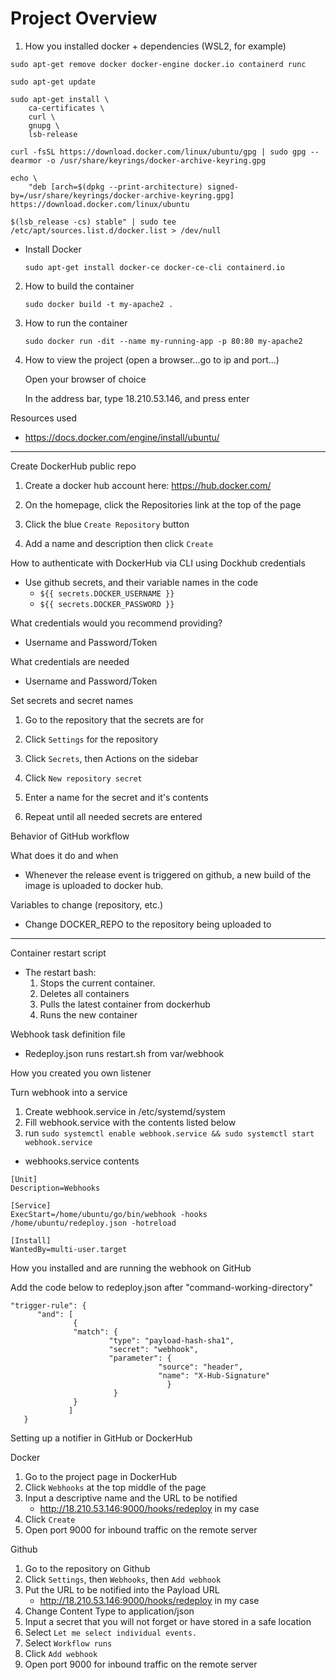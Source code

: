 # Project Overview
  1. How you installed docker + dependencies (WSL2, for example)
```		
sudo apt-get remove docker docker-engine docker.io containerd runc
		
sudo apt-get update
			
sudo apt-get install \ 		
	ca-certificates \
	curl \
	gnupg \
	lsb-release
		
curl -fsSL https://download.docker.com/linux/ubuntu/gpg | sudo gpg --dearmor -o /usr/share/keyrings/docker-archive-keyring.gpg

echo \
	"deb [arch=$(dpkg --print-architecture) signed-by=/usr/share/keyrings/docker-archive-keyring.gpg] https://download.docker.com/linux/ubuntu 
  				
$(lsb_release -cs) stable" | sudo tee /etc/apt/sources.list.d/docker.list > /dev/null
```	
* Install Docker
	
    `sudo apt-get install docker-ce docker-ce-cli containerd.io`

2. How to build the container

    `sudo docker build -t my-apache2 .`

3. How to run the container

    `sudo docker run -dit --name my-running-app -p 80:80 my-apache2`

4. How to view the project (open a browser...go to ip and port...)

    Open your browser of choice

    In the address bar, type 18.210.53.146, and press enter

Resources used
  * https://docs.docker.com/engine/install/ubuntu/

***************

Create DockerHub public repo

  1. Create a docker hub account here: https://hub.docker.com/

  2. On the homepage, click the Repositories link at the top of the page

  3. Click the blue `Create Repository` button

  4. Add a name and description then click `Create`

How to authenticate with DockerHub via CLI using Dockhub credentials
  * Use github secrets, and their variable names in the code
    * `${{ secrets.DOCKER_USERNAME }}`
    * `${{ secrets.DOCKER_PASSWORD }}`	

What credentials would you recommend providing?
  * Username and Password/Token

What credentials are needed
  * Username and Password/Token
    
Set secrets and secret names
	
  1. Go to the repository that the secrets are for

  2. Click `Settings` for the repository

  3. Click `Secrets`, then Actions on the sidebar	

  4. Click `New repository secret`

  5. Enter a name for the secret and it's contents
	
  6. Repeat until all needed secrets are entered

Behavior of GitHub workflow

What does it do and when
  * Whenever the release event is triggered on github, a new build of the image is uploaded to docker hub.

Variables to change (repository, etc.)
  * Change DOCKER_REPO to the repository being uploaded to

************

Container restart script

* The restart bash:
  1. Stops the current container.
  2. Deletes all containers
  3. Pulls the latest container from dockerhub
  4. Runs the new container

Webhook task definition file

  * Redeploy.json runs restart.sh from var/webhook

How you created you own listener

Turn webhook into a service

1. Create webhook.service in /etc/systemd/system
2. Fill webhook.service with the contents listed below
3. run `sudo systemctl enable webhook.service && sudo systemctl start webhook.service`
* webhooks.service contents
```
[Unit]
Description=Webhooks

[Service]
ExecStart=/home/ubuntu/go/bin/webhook -hooks /home/ubuntu/redeploy.json -hotreload

[Install]
WantedBy=multi-user.target
```
How you installed and are running the webhook on GitHub

Add the code below to redeploy.json after "command-working-directory"
```
"trigger-rule": {
      "and": [
              {
              "match": {
                      "type": "payload-hash-sha1",
                      "secret": "webhook",
                      "parameter": {
                                 "source": "header",
                                 "name": "X-Hub-Signature"
                                   }
                       }
              }
             ]
   }
```
Setting up a notifier in GitHub or DockerHub

Docker
1. Go to the project page in DockerHub
2. Click `Webhooks` at the top middle of the page
3. Input a descriptive name and the URL to be notified 
    * http://18.210.53.146:9000/hooks/redeploy in my case
4. Click `Create`
5. Open port 9000 for inbound traffic on the remote server

Github
1. Go to the repository on Github
2. Click `Settings`, then `Webhooks`, then `Add webhook`
3. Put the URL to be notified into the Payload URL
    * http://18.210.53.146:9000/hooks/redeploy in my case
4. Change Content Type to application/json
5. Input a secret that you will not forget or have stored in a safe location
6. Select `Let me select individual events.`
7. Select `Workflow runs`
8. Click `Add webhook`
9. Open port 9000 for inbound traffic on the remote server
